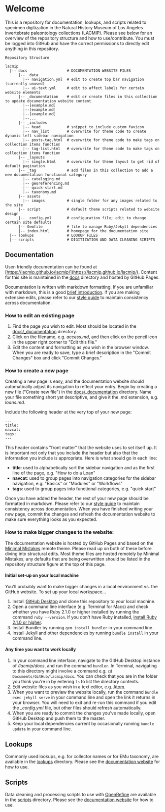 
# Welcome

This is a repository for documentation, lookups, and scripts related to specimen digitization in the Natural History Museum of Los Angeles invertebrate paleontology collections (LACMIP). Please see below for an overview of the repository structure and how to use/contribute. You must be logged into GitHub and have the correct permissions to directly edit anything in this repository.

```
Repository Structure

lacmip
  |-- docs                  # DOCUMENTATION WEBSITE FILES
      |-- _data             
        |-- navigation.yml  # edit to create top bar navigation (currently unused)
        |-- ui-text.yml     # edit to affect labels for certain website elements
      |-- _documentation    # edit or create files in this collection to update documentation website content
        |--[example.md]
        |--[example.md]
        |--[example.md]
        |--...  
      |-- _includes         
        |-- head            # snippet to include custom favicon
        |-- nav_list        # overwrite for theme code to create dynamic left sidebar navigation
        |-- posts-tag.html  # overwrite for theme code to make tags on collection items function
        |-- tag-list.html   # overwrite for theme code to make tags on collection items function
      |-- _layouts          
        |-- single.html     # overwrite for theme layout to get rid of default pagination
      |-- _tag              # add files in this collection to add a new documentation functional category
        |-- cataloging.md
        |-- georeferencing.md
        |-- quick-start.md
        |-- taxonomy.md
      |-- assets            
        |-- images          # single folder for any images related to the site
      |-- script            # default theme scripts related to website design
      |-- _config.yml       # configuration file; edit to change certain site defaults
      |-- Gemfile           # file to manage Ruby/Jekyll dependencies
      |-- index.html        # homepage for the documentation site
  |-- lookups               # LOOKUP FILES
  |-- scripts               # DIGITIZATION AND DATA CLEANING SCRIPTS

```

## Documentation

User-friendly documentation can be found at [https://lacmip.github.io/lacmip/](https://lacmip.github.io/lacmip/). Content for this site is maintained in the [docs](/docs/) directory and hosted by GitHub Pages.

Documentation is written with markdown formatting. If you are unfamiliar with markdown, this is a good [brief introduction](https://guides.github.com/features/mastering-markdown/). If you are making extensive edits, please refer to our [style guide](styleguide.md) to maintain consistency across documentation.

### How to edit an existing page

1. Find the page you wish to edit. Most should be located in the [docs/_documentation](docs/_documentation) directory.
1. Click on the filename, e.g. *access.md*, and then click on the pencil icon in the upper right corner to "Edit this file."
1. Edit the content and formatting as you wish in the browser window. When you are ready to save, type a brief description in the "Commit Changes" box and click "Commit Changes."

### How to create a new page

Creating a new page is easy, and the documentation website should automatically adjust its navigation to reflect your entry. Begin by creating a new file ("Create new file") in the [docs/_documentation](docs/_documentation) directory. Name your file something short yet descriptive, and give it the *.md* extension, e.g. *loans.md*.

Include the following header at the very top of your new page:
```
---
title:
navcat:
tags:
---
```
This header contains "front matter" that the website uses to set itself up. It is important not only that you include the header but also that the information you include is appropriate. Here is what should go in each line:
- **title**: used to alphabetically sort the sidebar navigation and as the first line of the page, e.g. "How to do a Loan"
- **navcat**: used to group pages into navigation categories for the sidebar navigation, e.g. "Basics" or "Modules" or "Workflows"
- **tags**: used to group pages into functional categories, e.g. "quick start"

Once you have added the header, the rest of your new page should be formatted in markdown. Please refer to our [style guide](styleguide.md) to maintain consistency across documentation. When you have finished writing your new page, commit the changes and refresh the documentation website to make sure everything looks as you expected.

### How to make bigger changes to the website:

The documentation website is hosted by GitHub Pages and based on the [Minimal Mistakes](mistakes.github.io/minimal-mistakes) remote theme. Please read up on both of these before diving into structural edits. Most theme files are hosted remotely by Minimal Mistakes; any defaults that are being overwritten should be listed in the repository structure figure at the top of this page.

#### Initial set-up on your local machine

You'll probably want to make bigger changes in a local environment vs. the GitHub website. To set up your local workspace...

1. Install [GitHub Desktop](https://desktop.github.com/) and clone this repository to your local machine.
1. Open a command line interface (e.g. Terminal for Macs) and check whether you have Ruby 2.1.0 or higher installed by running the command `ruby --version`. If you don't have Ruby installed, [install Ruby 2.1.0 or higher](https://www.ruby-lang.org/en/documentation/installation/).
1. Install Bundler by running `gem install bundler` in your command line.
1. Install Jekyll and other dependencies by running `bundle install` in your command line.

#### Any time you want to work locally

1. In your command line interface, navigate to the GitHub Desktop instance of */lacmip/docs*, and run the command `bundler`. In Terminal, navigating to this directory might involve a command e.g. `cd Documents/GitHub/lacmip/docs`. You can check that you are in the folder you think you're in by entering `ls` to list the directory contents.
1. Edit website files as you wish in a text editor, e.g. [Atom](https://atom.io/).
1. When you want to preview the website locally, run the command `bundle exec jekyll serve` in your command line and open the link it returns in your browser. You will need to exit and re-run this command if you edit the *_config.yml* file, but other files should refresh automatically.
1. When you are ready to commit the changes you've made locally, open GitHub Desktop and push them to the master.
1. Keep your local dependencies current by occasionally running `bundle update` in your command line.

## Lookups

 Commonly used lookups, e.g. for collector names or for EMu taxonomy, are available in the [lookups](/lookups/) directory. Please see the [documentation website](https://lacmip.github.io/lacmip/) for how to use.

## Scripts

Data cleaning and processing scripts to use with [OpenRefine](http://openrefine.org) are available in the [scripts](/scripts/) directory. Please see the [documentation website](https://lacmip.github.io/lacmip/) for how to use.
